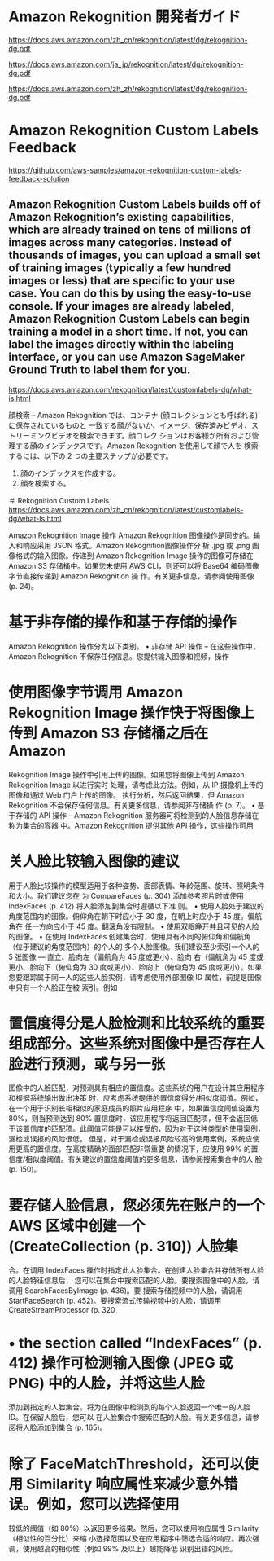 # Amazon Rekognition 開発者ガイド
https://docs.aws.amazon.com/zh_cn/rekognition/latest/dg/rekognition-dg.pdf

https://docs.aws.amazon.com/ja_jp/rekognition/latest/dg/rekognition-dg.pdf

https://docs.aws.amazon.com/zh_zh/rekognition/latest/dg/rekognition-dg.pdf

# Amazon Rekognition Custom Labels Feedback
https://github.com/aws-samples/amazon-rekognition-custom-labels-feedback-solution

## Amazon Rekognition Custom Labels builds off of Amazon Rekognition’s existing capabilities, which are already trained on tens of millions of images across many categories. Instead of thousands of images, you can upload a small set of training images (typically a few hundred images or less) that are specific to your use case. You can do this by using the easy-to-use console. If your images are already labeled, Amazon Rekognition Custom Labels can begin training a model in a short time. If not, you can label the images directly within the labeling interface, or you can use Amazon SageMaker Ground Truth to label them for you.
https://docs.aws.amazon.com/rekognition/latest/customlabels-dg/what-is.html

顔検索 – Amazon Rekognition では、コンテナ (顔コレクションとも呼ばれる) に保存されているものと
一致する顔がないか、イメージ、保存済みビデオ、ストリーミングビデオを検索できます。顔コレク
ションはお客様が所有および管理する顔のインデックスです。Amazon Rekognition を使用して顔で人を
検索するには、以下の 2 つの主要ステップが必要です。
1. 顔のインデックスを作成する。
2. 顔を検索する。

＃ Rekognition Custom Labels
https://docs.aws.amazon.com/zh_cn/rekognition/latest/customlabels-dg/what-is.html


Amazon Rekognition Image 操作
Amazon Rekognition 图像操作是同步的。输入和响应采用 JSON 格式。Amazon Rekognition图像操作分
析 .jpg 或 .png 图像格式的输入图像。传递到 Amazon Rekognition Image 操作的图像可存储在 Amazon S3
存储桶中。如果您未使用 AWS CLI，则还可以将 Base64 编码图像字节直接传递到 Amazon Rekognition 操
作。有关更多信息，请参阅使用图像 (p. 24)。

# 基于非存储的操作和基于存储的操作
Amazon Rekognition 操作分为以下类别。
• 非存储 API 操作 – 在这些操作中，Amazon Rekognition 不保存任何信息。您提供输入图像和视频，操作

# 使用图像字节调用 Amazon Rekognition Image 操作快于将图像上传到 Amazon S3 存储桶之后在 Amazon
Rekognition Image 操作中引用上传的图像。如果您将图像上传到 Amazon Rekognition Image 以进行实时
处理，请考虑此方法。例如，从 IP 摄像机上传的图像和通过 Web 门户上传的图像。
执行分析，然后返回结果，但 Amazon Rekognition 不会保存任何信息。有关更多信息，请参阅非存储操
作 (p. 7)。
• 基于存储的 API 操作 – Amazon Rekognition 服务器可将检测到的人脸信息存储在称为集合的容器
中。Amazon Rekognition 提供其他 API 操作，这些操作可用


# 关人脸比较输入图像的建议
用于人脸比较操作的模型适用于各种姿势、面部表情、年龄范围、旋转、照明条件和大小。我们建议您在
为 CompareFaces (p. 304) 添加参考照片时或使用 IndexFaces (p. 412) 将人脸添加到集合时遵循以下准
则。
• 使用人脸处于建议的角度范围内的图像。俯仰角在朝下时应小于 30 度，在朝上时应小于 45 度。偏航角在
任一方向应小于 45 度。翻滚角没有限制。
• 使用双眼睁开并且可见的人脸的图像。
• 在使用 IndexFaces 创建集合时，使用具有不同的俯仰角和偏航角（位于建议的角度范围内）的个人的
多个人脸图像。我们建议至少索引一个人的 5 张图像 — 直立、脸向左（偏航角为 45 度或更小）、脸向
右（偏航角为 45 度或更小、脸向下（俯仰角为 30 度或更小）、脸向上（俯仰角为 45 度或更小）。如果
您要跟踪属于同一人的这些人脸实例，请考虑使用外部图像 ID 属性，前提是图像中只有一个人脸正在被
索引。例如

# 置信度得分是人脸检测和比较系统的重要组成部分。这些系统对图像中是否存在人脸进行预测，或与另一张
图像中的人脸匹配，对预测具有相应的置信度。这些系统的用户在设计其应用程序和根据系统输出做出决策
时，应考虑系统提供的置信度得分/相似度阈值。例如，在一个用于识别长相相似的家庭成员的照片应用程序
中，如果置信度阈值设置为 80%，则当预测达到 80% 置信度时，该应用程序将返回匹配项，但不会返回低
于该置信度的匹配项。此阈值可能是可以接受的，因为对于这种类型的使用案例，漏检或误报的风险很低。
但是，对于漏检或误报风险较高的使用案例，系统应使用更高的置信度。在高度精确的面部匹配非常重要
的情况下，应使用 99% 的置信度/相似度阈值。有关建议的置信度阈值的更多信息，请参阅搜索集合中的人
脸 (p. 150)。


# 要存储人脸信息，您必须先在账户的一个 AWS 区域中创建一个 (CreateCollection (p. 310)) 人脸集
合。在调用 IndexFaces 操作时指定此人脸集合。在创建人脸集合并存储所有人脸的人脸特征信息后，
您可以在集合中搜索匹配的人脸。要搜索图像中的人脸，请调用 SearchFacesByImage (p. 436)。要
搜索存储视频中的人脸，请调用 StartFaceSearch (p. 452)。要搜索流式传输视频中的人脸，请调用
CreateStreamProcessor (p. 320

# • the section called “IndexFaces” (p. 412) 操作可检测输入图像 (JPEG 或 PNG) 中的人脸，并将这些人脸
添加到指定的人脸集合。将为在图像中检测到的每个人脸返回一个唯一的人脸 ID。在保留人脸后，您可以
在人脸集合中搜索匹配的人脸。有关更多信息，请参阅将人脸添加到集合 (p. 165)。

# 除了 FaceMatchThreshold，还可以使用 Similarity 响应属性来减少意外错误。例如，您可以选择使用
较低的阈值（如 80%）以返回更多结果。然后，您可以使用响应属性 Similarity（相似性的百分比）来缩
小选择范围以及在应用程序中筛选合适的响应。再次强调，使用越高的相似性（例如 99% 及以上）越能降低
识别出错的风险。
